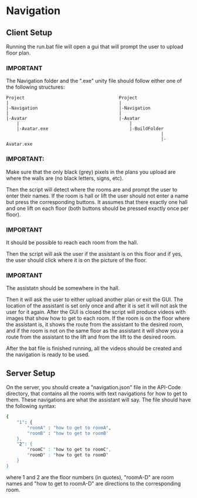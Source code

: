 # Navigation

## Client Setup

Running the run.bat file will open a gui that will prompt the user to upload floor plan.

### IMPORTANT
The Navigation folder and the ".exe" unity file should follow either one of the following structures:
	
	Project                                    Project
	|                                          |
	|-Navigation                               |-Navigation
	|                                          |
	|-Avatar                                   |-Avatar
		|                                          |
		|-Avatar.exe                               |-BuildFolder
		                                                       |
		                                                       |-Avatar.exe

### IMPORTANT:
Make sure that the only black (grey) pixels in the plans you upload are where the walls are (no black letters, signs, etc).
    
Then the script will detect where the rooms are and prompt the user to enter their names. If the room is hall or lift the user should not enter a name but press the corresponding buttons. It assumes that there exactly one hall and one lift on each floor (both buttons should be pressed exactly once per floor).

### IMPORTANT
It should be possible to reach each room from the hall.
	
Then the script will ask the user if the assistant is on this floor and if yes, the user should click where it is on the picture of the floor.

### IMPORTANT
The assistatn should be somewhere in the hall.
	
Then it will ask the user to either upload another plan or exit the GUI. The location of the assistant is set only once and after it is set it will not ask the user for it again. After the GUI is closed the script will produce videos with images that show how to get to each room. If the room is on the floor where the assistant is, it shows the route from the assistant to the desired room, and if the room is not on the same floor as the assistant it will show you a route from the assistant to the lift and from the lift to the desired room.

After the bat file is finished running, all the videos should be created and the navigation is ready to be used.

## Server Setup

On the server, you should create a "navigation.json" file in the API-Code directory, that contains all the rooms with text navigations for how to get to them. These navigations are what the assistant will say. The file should have the following syntax:
```sh
{
	"1": {
		"roomA" : "how to get to roomA",
		"roomB" : "how to get to roomB'
	},
	"2": {
		"roomC" : "how to get to roomC",
		"roomD" : "how to get to roomD"
	}
}
```
where 1 and 2 are the floor numbers (in quotes), "roomA-D" are room names and "how to get to roomA-D" are directions to the corresponding room.
